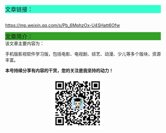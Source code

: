 <div style="background-color:#33ffcc;font-size:18px">文章链接：</div>


<br/><a href="https://mp.weixin.qq.com/s/Pb_6MphzOx-U4SHatt6Ofw" target="_blank" >https://mp.weixin.qq.com/s/Pb_6MphzOx-U4SHatt6Ofw</a>



<div style="background-color:RGB(52,160,40);font-size:18px">文章简介：</div>
该文章主要内容为：

手机版影视软件学习版，包括电影、电视剧、综艺、动漫、少儿等多个版块，资源丰富。



**本号持续分享有内容的干货，您的关注是我坚持的动力！**

<img src="./_assets/clip_image002.jpg" style="width:33%;margin-left:30%" />
